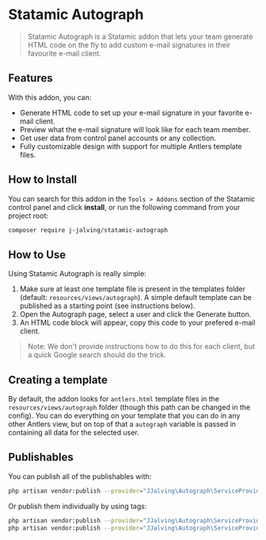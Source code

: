 # Statamic Autograph

> Statamic Autograph is a Statamic addon that lets your team generate HTML code on the fly to add 
> custom e-mail signatures in their favourite e-mail client.  

## Features

With this addon, you can:

- Generate HTML code to set up your e-mail signature in your favorite e-mail client.
- Preview what the e-mail signature will look like for each team member.
- Get user data from control panel accounts or any collection.
- Fully customizable design with support for multiple Antlers template files.


## How to Install

You can search for this addon in the `Tools > Addons` section of the Statamic control panel and click **install**, or run the following command from your project root:

``` bash
composer require j-jalving/statamic-autograph
```

## How to Use

Using Statamic Autograph is really simple:

1. Make sure at least one template file is present in the templates folder (default: `resources/views/autograph`). A simple default template can be published as a starting point (see instructions below).
2. Open the Autograph page, select a user and click the Generate button.
3. An HTML code block will appear, copy this code to your prefered e-mail client. 
  
> Note: We don't provide instructions how to do this for each client, but a quick Google search should do the trick.

## Creating a template

By default, the addon looks for `antlers.html` template files in the `resources/views/autograph` folder (though this path can be changed in the config). You can do everything on your template that you can do in any other Antlers view, but on top of that a `autograph` variable is passed in containing all data for the selected user.


## Publishables

You can publish all of the publishables with:

```sh
php artisan vendor:publish --provider="JJalving\Autograph\ServiceProvider"
```

Or publish them individually by using tags:

```sh
php artisan vendor:publish --provider="JJalving\Autograph\ServiceProvider" --tag="config"
php artisan vendor:publish --provider="JJalving\Autograph\ServiceProvider" --tag="templates"
```